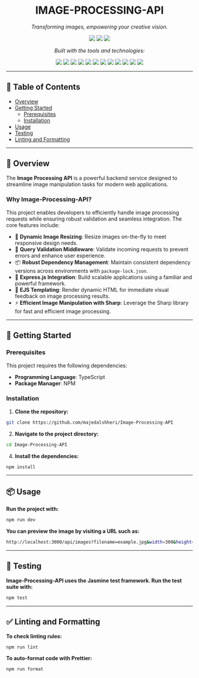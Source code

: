 <h1 align="center">IMAGE-PROCESSING-API</h1>
<p align="center"><i>Transforming images, empowering your creative vision.</i></p>

<p align="center">
  <img src="https://img.shields.io/badge/last%20commit-today-brightgreen" />
  <img src="https://img.shields.io/badge/typescript-87.1%25-blue" />
  <img src="https://img.shields.io/badge/languages-3-success" />
</p>

<p align="center"><i>Built with the tools and technologies:</i></p>

<p align="center">
  <img src="https://img.shields.io/badge/express-black?logo=express&logoColor=white" />
  <img src="https://img.shields.io/badge/json-lightgrey?logo=json&logoColor=black" />
  <img src="https://img.shields.io/badge/npm-red?logo=npm&logoColor=white" />
  <img src="https://img.shields.io/badge/prettier-pink?logo=prettier&logoColor=white" />
  <img src="https://img.shields.io/badge/.env-green?logo=dotenv&logoColor=white" />
  <img src="https://img.shields.io/badge/javascript-yellow?logo=javascript&logoColor=black" />
  <img src="https://img.shields.io/badge/ejs-lightgreen?logo=ejs&logoColor=black" />
  <img src="https://img.shields.io/badge/sharp-cyan?logo=sharp&logoColor=white" />
  <img src="https://img.shields.io/badge/typescript-blue?logo=typescript&logoColor=white" />
  <img src="https://img.shields.io/badge/ts--node-blue?logo=ts-node&logoColor=white" />
  <img src="https://img.shields.io/badge/eslint-purple?logo=eslint&logoColor=white" />
  <img src="https://img.shields.io/badge/jasmine-purple?logo=jasmine&logoColor=white" />
</p>

---

## 📑 Table of Contents

- [Overview](#overview)
- [Getting Started](#getting-started)
  - [Prerequisites](#prerequisites)
  - [Installation](#installation)
- [Usage](#usage)
- [Testing](#testing)
- [Linting and Formatting](#linting-and-formatting)

---

## 🧠 Overview

The **Image Processing API** is a powerful backend service designed to streamline image manipulation tasks for modern web applications.

### Why Image-Processing-API?

This project enables developers to efficiently handle image processing requests while ensuring robust validation and seamless integration. The core features include:

- 🍡 **Dynamic Image Resizing**: Resize images on-the-fly to meet responsive design needs.
- 🧼 **Query Validation Middleware**: Validate incoming requests to prevent errors and enhance user experience.
- 📦 **Robust Dependency Management**: Maintain consistent dependency versions across environments with `package-lock.json`.
- 🚀 **Express.js Integration**: Build scalable applications using a familiar and powerful framework.
- 🧾 **EJS Templating**: Render dynamic HTML for immediate visual feedback on image processing results.
- ⚡️ **Efficient Image Manipulation with Sharp**: Leverage the Sharp library for fast and efficient image processing.

---

## 🚀 Getting Started

### Prerequisites

This project requires the following dependencies:

- **Programming Language**: TypeScript
- **Package Manager**: NPM

### Installation

1. **Clone the repository:**

```bash
git clone https://github.com/majedalshheri/Image-Processing-API
```
2. **Navigate to the project directory:**

```bash
cd Image-Processing-API
```

4. **Install the dependencies:**

```bash
npm install
```
---

## 📦 Usage

**Run the project with:**

```bash
npm run dev
```

**You can preview the image by visiting a URL such as:**

```bash
http://localhost:3000/api/images?filename=example.jpg&width=300&height=200
```
---

## 🧪 Testing
**Image-Processing-API uses the Jasmine test framework. Run the test suite with:**

```bash
npm test
```
---

## ✅ Linting and Formatting

**To check linting rules:**

```bash
npm run lint
```

**To auto-format code with Prettier:**

```bash
npm run format
```
